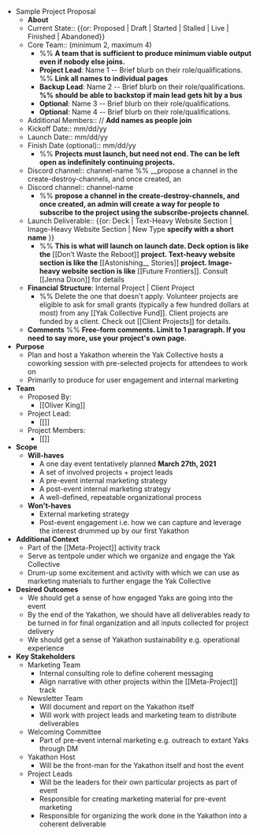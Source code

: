 - Sample Project Proposal 
    - **About**
    - Current State:: {{or: Proposed | Draft | Started | Stalled | Live | Finished | Abandoned}}
    - Core Team:: (minimum 2, maximum 4) 
        - %% __A team that is sufficient to produce minimum viable output even if nobody else joins.__
        - **Project Lead**: Name 1 -- Brief blurb on their role/qualifications. %% __Link all names to individual pages__
        - **Backup Lead**: Name 2 -- Brief blurb on their role/qualifications.  __%% should be able to backstop if main lead gets hit by a bus__
        - **Optional**: Name 3 -- Brief blurb on their role/qualifications.
        - **Optional**: Name 4 -- Brief blurb on their role/qualifications.
    - Additional Members:: // __Add names as people join__
    - Kickoff Date:: mm/dd/yy
    - Launch Date:: mm/dd/yy
    - Finish Date (optional):: mm/dd/yy
        - %% __Projects must launch, but need not end. The can be left open as indefinitely continuing projects.__
    - Discord channel:: channel-name %% __propose a channel in the create-destroy-channels, and once created, an
    - Discord channel:: channel-name 
        - %% __propose a channel in the create-destroy-channels, and once created, an admin will create a way for people to subscribe to the project using the subscribe-projects channel.__
    - Launch Deliverable:: {{or: Deck | Text-Heavy Website Section | Image-Heavy Website Section | New Type __specify with a short name__ }}
        - %% __This is what will launch on launch date. 
Deck option is like the__ [[Don’t Waste the Reboot]] __project. 
Text-heavy website section is like the__ [[Astonishing__ Stories]] __project. 
Image-heavy website section is like__ [[Future Frontiers]]. 
Consult [[Jenna Dixon]] for details
    - **Financial Structure**: Internal Project | Client Project
        - %% Delete the one that doesn't apply. Volunteer projects are eligible to ask for small grants (typically a few hundred dollars at most) from any [[Yak Collective Fund]]. Client projects are funded by a client. Check out [[Client Projects]] for details.
    - **Comments** %% __Free-form comments. Limit to 1 paragraph. If you need to say more, use your project's own page.__
- **Purpose**
    - Plan and host a Yakathon wherein the Yak Collective hosts a coworking session with pre-selected projects for attendees to work on
    - Primarily to produce for user engagement and internal marketing
- **Team**
    - Proposed By:
        - [[Oliver King]]
    - Project Lead:
        - [[]]
    - Project Members:
        - [[]]
- **Scope**
    - **Will-haves**
        - A one day event tentatively planned **March 27th, 2021**
        - A set of involved projects + project leads
        - A pre-event internal marketing strategy
        - A post-event internal marketing strategy
        - A well-defined, repeatable organizational process
    - **Won't-haves**
        - External marketing strategy
        - Post-event engagement i.e. how we can capture and leverage the interest drummed up by our first Yakathon
- **Additional Context**
    - Part of the [[Meta-Project]] activity track
    - Serve as tentpole under which we organize and engage the Yak Collective
    - Drum-up some excitement and activity with which we can use as marketing materials to further engage the Yak Collective
- **Desired Outcomes**
    - We should get a sense of how engaged Yaks are going into the event
    - By the end of the Yakathon, we should have all deliverables ready to be turned in for final organization and all inputs collected for project delivery
    - We should get a sense of Yakathon sustainability e.g. operational experience
- **Key Stakeholders**
    - Marketing Team
        - Internal consulting role to define coherent messaging
        - Align narrative with other projects within the [[Meta-Project]] track
    - Newsletter Team
        - Will document and report on the Yakathon itself
        - Will work with project leads and marketing team to distribute deliverables
    - Welcoming Committee
        - Part of pre-event internal marketing e.g. outreach to extant Yaks through DM
    - Yakathon Host
        - Will be the front-man for the Yakathon itself and host the event
    - Project Leads
        - Will be the leaders for their own particular projects as part of event
        - Responsible for creating marketing material for pre-event marketing
        - Responsible for organizing the work done in the Yakathon into a coherent deliverable
